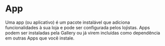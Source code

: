   # App

Uma app (ou aplicativo) é um pacote instalável que adiciona funcionalidades à sua loja e pode ser configurada pelos lojistas. Apps podem ser instaladas pela Gallery ou já virem incluídas como dependência em outras Apps que você instale.
